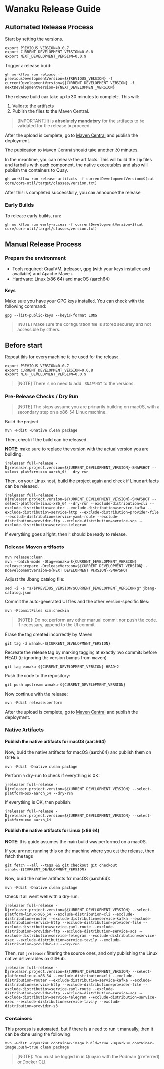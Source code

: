 # Wanaku Release Guide

## Automated Release Process

Start by setting the versions. 

```shell
export PREVIOUS_VERSION=0.0.7
export CURRENT_DEVELOPMENT_VERSION=0.0.8
export NEXT_DEVELOPMENT_VERSION=0.0.9
```

Trigger a release build: 

```shell
gh workflow run release -f previousDevelopmentVersion=${PREVIOUS_VERSION} -f currentDevelopmentVersion=${CURRENT_DEVELOPMENT_VERSION} -f nextDevelopmentVersion=${NEXT_DEVELOPMENT_VERSION}
```

The release build can take up to 30 minutes to complete. This will:

1. Validate the artifacts 
2. Publish the files to the Maven Central.

> [IMPORTANT]
> It is **absolutely mandatory** for the artifacts to be validated for the release to proceed.

After the upload is complete, go to [Maven Central](https://central.sonatype.com/publishing/deployments) and publish the deployment.

The publication to Maven Central should take another 30 minutes. 

In the meantime, you can release the artifacts. This will build the zip files and tarballs with each 
component, the native executables and also will publish the containers to Quay.

```
gh workflow run release-artifacts -f currentDevelopmentVersion=$(cat core/core-util/target/classes/version.txt)
```

After this is completed successfully, you can announce the release.

### Early Builds

To release early builds, run:

```shell
gh workflow run early-access -f currentDevelopmentVersion=$(cat core/core-util/target/classes/version.txt)
```

## Manual Release Process

### Prepare the environment 

* Tools required: GraalVM, jreleaser, gpg (with your keys installed and available) and Apache Maven.
* Hardware: Linux (x86 64) and macOS (aarch64)

#### Keys 

Make sure you have your GPG keys installed. You can check with the following command:

```shell
gpg --list-public-keys --keyid-format LONG
```

> [NOTE]
> Make sure the configuration file is stored securely and not accessible by others. 

## Before start 

Repeat this for every machine to be used for the release.

```shell
export PREVIOUS_VERSION=0.0.7
export CURRENT_DEVELOPMENT_VERSION=0.0.8
export NEXT_DEVELOPMENT_VERSION=0.0.9
```

> [NOTE]
> There is no need to add `-SNAPSHOT` to the versions.

### Pre-Release Checks / Dry Run 

> [NOTE]
> The steps assume you are primarily building on macOS, with a secondary step on a x86-64 Linux machine.

Build the project

```shell
mvn -Pdist -Dnative clean package
```

Then, check if the build can be released. 

**NOTE**: make sure to replace the version with the actual version you are building.

```shell
jreleaser full-release -Djreleaser.project.version=${CURRENT_DEVELOPMENT_VERSION}-SNAPSHOT --select-platform=osx-aarch_64 --dry-run
```

Then, on your Linux host, build the project again and check if Linux artifacts can be released.

```shell
jreleaser full-release -Djreleaser.project.version=${CURRENT_DEVELOPMENT_VERSION}-SNAPSHOT --select-platform=linux-x86_64 --dry-run --exclude-distribution=cli --exclude-distribution=router --exclude-distribution=service-kafka --exclude-distribution=service-http --exclude-distribution=provider-file --exclude-distribution=service-yaml-route --exclude-distribution=provider-ftp --exclude-distribution=service-sqs --exclude-distribution=service-telegram
```

If everything goes alright, then it should be ready to release.

### Release Maven artifacts

```shell
mvn release:clean
mvn --batch-mode -Dtag=wanaku-${CURRENT_DEVELOPMENT_VERSION} release:prepare -DreleaseVersion=${CURRENT_DEVELOPMENT_VERSION} -DdevelopmentVersion=${NEXT_DEVELOPMENT_VERSION}-SNAPSHOT
```

Adjust the Jbang catalog file: 

```shell
sed -i -e "s/$PREVIOUS_VERSION/$CURRENT_DEVELOPMENT_VERSION/g" jbang-catalog.json
```

Commit the auto-generated UI files and the other version-specific files:

```shell
mvn -PcommitFiles scm:checkin
```

> [NOTE]:
> Do not perform any other manual commit nor push the code. If necessary, append to the UI commit.

Erase the tag created incorrectly by Maven

```shell
git tag -d wanaku-${CURRENT_DEVELOPMENT_VERSION}
```

Recreate the release tag by marking tagging at exactly two commits before HEAD (i.: ignoring the version bumps from maven)

```shell
git tag wanaku-${CURRENT_DEVELOPMENT_VERSION} HEAD~2
```

Push the code to the repository:

```shell
git push upstream wanaku-${CURRENT_DEVELOPMENT_VERSION}
```

Now continue with the release:

```shell
mvn -Pdist release:perform
```

After the upload is complete, go to [Maven Central](https://central.sonatype.com/publishing/deployments) and publish the deployment.

### Native Artifacts

#### Publish the native artifacts for macOS (aarch64)

Now, build the native artifacts for macOS (aarch64) and publish them on GitHub.

```shell
mvn -Pdist -Dnative clean package
```

Perform a dry-run to check if everything is OK:
```shell
jreleaser full-release -Djreleaser.project.version=${CURRENT_DEVELOPMENT_VERSION} --select-platform=osx-aarch_64 --dry-run
```

If everything is OK, then publish:

```shell
jreleaser full-release -Djreleaser.project.version=${CURRENT_DEVELOPMENT_VERSION} --select-platform=osx-aarch_64
```

#### Publish the native artifacts for Linux (x86 64)

**NOTE**: this guide assumes the main build was performed on a macOS. 

If you are not running this on the machine where you cut the release, then fetch the tags

```shell
git fetch --all --tags && git checkout git checkout wanaku-${CURRENT_DEVELOPMENT_VERSION}
```

Now, build the native artifacts for macOS (aarch64):

```shell
mvn -Pdist -Dnative clean package
```

Check if all went well with a dry-run:

```shell
jreleaser full-release -Djreleaser.project.version=${CURRENT_DEVELOPMENT_VERSION} --select-platform=linux-x86_64 --exclude-distribution=cli --exclude-distribution=router --exclude-distribution=service-kafka --exclude-distribution=service-http --exclude-distribution=provider-file --exclude-distribution=service-yaml-route --exclude-distribution=provider-ftp --exclude-distribution=service-sqs --exclude-distribution=service-telegram --exclude-distribution=service-exec --exclude-distribution=service-tavily --exclude-distribution=provider-s3 --dry-run
```

Then, run `jreleaser` filtering the source ones, and only publishing the Linux native deliverables on GitHub.

```shell
jreleaser full-release -Djreleaser.project.version=${CURRENT_DEVELOPMENT_VERSION} --select-platform=linux-x86_64 --exclude-distribution=cli --exclude-distribution=router --exclude-distribution=service-kafka --exclude-distribution=service-http --exclude-distribution=provider-file --exclude-distribution=service-yaml-route --exclude-distribution=provider-ftp --exclude-distribution=service-sqs --exclude-distribution=service-telegram --exclude-distribution=service-exec --exclude-distribution=service-tavily --exclude-distribution=provider-s3
```

### Containers

This process is automated, but if there is a need to run it manually, then it can be done using the following:

```shell
mvn -Pdist -Dquarkus.container-image.build=true -Dquarkus.container-image.push=true clean package
```

> [NOTE]:
> You must be logged in in Quay.io with the Podman (preferred) or Docker CLI.